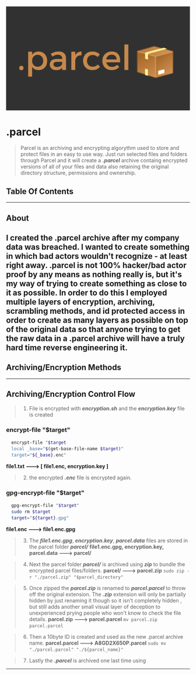 ![Alt](../res/Parcel.png)

# .parcel

> Parcel is an archiving and encrypting algorythm used to store and protect files in an easy to use way. Just run selected files and folders through Parcel and it will create a ***.parcel*** archive containg encrypted versions of all of your files and data also retaining the original directory structure, permissions and ownership.

## Table Of Contents

---
## About
I created the .parcel archive after my company data was breached. I wanted to create something in which bad actors wouldn't recognize - at least right away. .parcel is not 100% hacker/bad actor proof by any means as nothing really is, but it's my way of trying to create something as close to it as possible. In order to do this I employed multiple layers of encryption, archiving, scrambling methods, and id protected access in order to create as many layers as possible on top of the original data so that anyone trying to get the raw data in a .parcel archive will have a truly hard time reverse engineering it.
---
## Archiving/Encryption Methods

--- 

## Archiving/Encryption Control Flow

> 1) File is encrypted with ***encryption.sh*** and the ***encryption.key*** file is created 
### encrypt-file "$target"
```bash
  encrypt-file "$target
  local _base="$(get-base-file-name $target)"
  target="${_base}.enc"

```
**file1.txt ---> [ file1.enc, encryption.key ]**
> 2) the encrypted ***.enc*** file is encrypted again.
### gpg-encrypt-file "$target"
```bash
  gpg-encrypt-file "$target"
  sudo rm $target
  target="${target}.gpg"
```
**file1.enc ---> file1.enc.gpg**


> 3) The ***file1.enc.gpg***, ***encryption.key***, ***parcel.data*** files are stored in the parcel folder ***parcel/***
**file1.enc.gpg, encryption.key, parcel.data --->  parcel/**

> 4) Next the parcel folder ***parcel/*** is archived using ***zip*** to bundle the encrypted parcel files/folders.
**parcel/ ---> parcel.zip**
`sudo zip -r "./parcel.zip" "$parcel_directory"`

> 5) Once zipped the ***parcel.zip*** is renamed to ***parcel.parcel*** to throw off the original extension. The ***.zip*** extension will only be partially hidden by just renaming it though so it isn't completely hidden , but still adds another small visual layer of deception to unexperienced prying people who won't know to check the file details. 
**parcel.zip ---> parcel.parcel**
`mv parcel.zip parcel.parcel`

> 6) Then a 10byte ID is created and used as the new .parcel archive name.
**parcel.parcel ---> A8GD2X650P.parcel**
`sudo mv "./parcel.parcel" "./${parcel_name}"`

> 7) Lastly the ***.parcel*** is archived one last time using 

--- 
